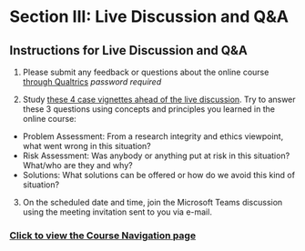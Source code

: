 # Section III: Live Discussion and Q&A

## Instructions for Live Discussion and Q&A

1. Please submit any feedback or questions about the online course [through Qualtrics](https://oxfordeducation.eu.qualtrics.com/jfe/form/SV_0qttClYl3rULzXT) _password required_

2. Study [these 4 case vignettes ahead of the live discussion](casevignettes.doc). Try to answer these 3 questions using concepts and principles you learned in the online course:
* Problem Assessment: From a research integrity and ethics viewpoint, what went wrong in this situation?
* Risk Assessment: Was anybody or anything put at risk in this situation? What/who are they and why?
* Solutions: What solutions can be offered or how do we avoid this kind of situation?

3. On the scheduled date and time, join the Microsoft Teams discussion using the meeting invitation sent to you via e-mail.

### [Click to view the Course Navigation page](toc.md)
